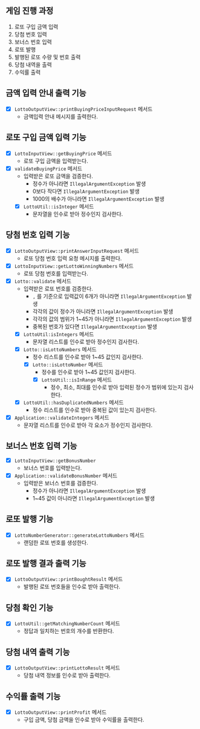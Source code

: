 ## 게임 진행 과정
1. 로또 구입 금액 입력
2. 당첨 번호 입력
3. 보너스 번호 입력
4. 로또 발행
5. 발행된 로또 수량 및 번호 출력
6. 당첨 내역을 출력
7. 수익률 출력

## 금액 입력 안내 출력 기능
- [x] `LottoOutputView::printBuyingPriceInputRequest` 메서드
  - 금액입력 안내 메시지를 출력한다.

## 로또 구입 금액 입력 기능
- [x] `LottoInputView::getBuyingPrice` 메서드
  - 로또 구입 금액을 입력받는다.
- [x] `validateBuyingPrice` 메서드
  - 입력받은 로또 금액을 검증한다.
    - 정수가 아니라면 `IllegalArgumentException` 발생
    - 0보다 작다면 `IllegalArgumentException` 발생
    - 1000의 배수가 아니라면 `IllegalArgumentException` 발생
  - [x] `LottoUtil::isInteger` 메서드
    - 문자열을 인수로 받아 정수인지 검사한다.

## 당첨 번호 입력 기능
- [x] `LottoOutputView::printAnswerInputRequest` 메서드
  - 로또 당첨 번호 입력 요청 메시지를 출력한다.
- [x] `LottoInputView::getLottoWinningNumbers` 메서드
  - 로또 당첨 번호를 입력받는다.
- [x] `Lotto::validate` 메서드
  - 입력받은 로또 번호를 검증한다.
    - `,` 를 기준으로 입력값이 6개가 아니라면 `IllegalArgumentException` 발생
    - 각각의 값이 정수가 아니라면 `IllegalArgumentException` 발생
    - 각각의 값의 범위가 1~45가 아니라면 `IllegalArgumentException` 발생
    - 중복된 번호가 있다면 `IllegalArgumentException` 발생
  - [x] `LottoUtil:isIntegers` 메서드
    - 문자열 리스트를 인수로 받아 정수인지 검사한다.
  - [x] `Lotto::isLottoNumbers` 메서드
    - 정수 리스트를 인수로 받아 1~45 값인지 검사한다.
    - [x] `Lotto::isLottoNumber` 메서드
      - 정수를 인수로 받아 1~45 값인지 검사한다.
      - [x] `LottoUtil::isInRange` 메서드
        - 정수, 최소, 최대를 인수로 받아 입력된 정수가 범위에 있는지 검사한다.
  - [x] `LottoUtil::hasDuplicatedNumbers` 메서드
    - 정수 리스트를 인수로 받아 중복된 값이 있는지 검사한다.
- [x] `Application::validateIntegers` 메서드
  - 문자열 리스트를 인수로 받아 각 요소가 정수인지 검사한다.

## 보너스 번호 입력 기능
- [x] `LottoInputView::getBonusNumber`
  - 보너스 번호를 입력받는다.
- [x] `Application::validateBonusNumber` 메서드
  - 입력받은 보너스 번호를 검증한다.
    - 정수가 아니라면 `IllegalArgumentException` 발생
    - 1~45 값이 아니라면 `IllegalArgumentException` 발생

## 로또 발행 기능
- [x] `LottoNumberGenerator::generateLottoNumbers` 메서드
  - 랜덤한 로또 번호를 생성한다.

## 로또 발행 결과 출력 기능
- [x] `LottoOutputView::printBoughtResult` 메서드
  - 발행된 로또 번호들을 인수로 받아 출력한다.

## 당첨 확인 기능
- [x] `LottoUtil::getMatchingNumberCount` 메서드
  - 정답과 일치하는 번호의 개수를 반환한다.

## 당첨 내역 출력 기능
- [x] `LottoOutputView::printLottoResult` 메서드
  - 당첨 내역 정보를 인수로 받아 출력한다.

## 수익률 출력 기능
- [x] `LottoOutputView::printProfit` 메서드
  - 구입 금액, 당첨 금액을 인수로 받아 수익률을 출력한다.
